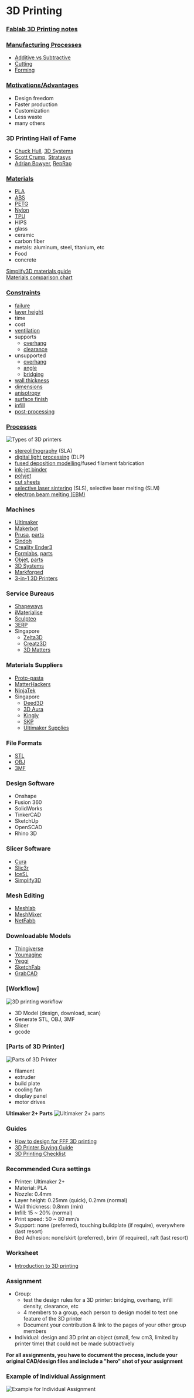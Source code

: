 # 3D Printing
### [Fablab 3D Printing notes](files/03-3dprint.pdf)

### [Manufacturing Processes](https://en.wikipedia.org/wiki/List_of_manufacturing_processes)
* [Additive vs Subtractive](https://all3dp.com/2/additive-vs-subtractive-manufacturing-simply-explained/)
* [Cutting](https://en.wikipedia.org/wiki/Cutting)
* [Forming](https://www.corrosionpedia.com/definition/4700/forming)

### [Motivations/Advantages](https://www.3dhubs.com/knowledge-base/advantages-3d-printing/)
* Design freedom
* Faster production
* Customization
* Less waste
* many others

### 3D Printing Hall of Fame
* [Chuck Hull](http://www.cnn.com/2014/02/13/tech/innovation/the-night-i-invented-3d-printing-chuck-hall/), [3D Systems](https://www.3dsystems.com/)
* [Scott Crump](https://www.computerhope.com/people/s_scott_crump.htm), [Stratasys](https://www.stratasys.com/)
* [Adrian Bowyer](https://reprap.org/wiki/About), [RepRap](https://reprap.org/wiki/RepRap)

### [Materials](https://www.allthat3d.com/3d-printer-filament/)
* [PLA](https://www.simplify3d.com/support/materials-guide/pla/)
* [ABS](https://www.simplify3d.com/support/materials-guide/abs/)
* [PETG](https://www.simplify3d.com/support/materials-guide/petg/)
* [Nylon](https://www.simplify3d.com/support/materials-guide/nylon/)
* [TPU](https://www.simplify3d.com/support/materials-guide/flexible/)
* HIPS
* glass
* ceramic
* carbon fiber
* metals: aluminum, steel, titanium, etc
* Food
* concrete

[Simplify3D materials guide](https://www.simplify3d.com/support/materials-guide/)<br>
[Materials comparison chart](https://www.simplify3d.com/support/materials-guide/properties-table/)

### [Constraints](http://www.3dbenchy.com/)
* [failure](http://academy.cba.mit.edu/classes/scanning_printing/fail.jpg)
* [layer height](https://all3dp.com/2/3d-printer-layer-height-how-much-does-it-matter/)
* time
* cost
* [ventilation](https://3dprintingcanada.com/blogs/news/the-importance-of-ventilation-and-your-3d-printing-workspace)
* supports
  * [overhang](http://academy.cba.mit.edu/classes/scanning_printing/Prusa/overhang.jpg)
  * [clearance](http://academy.cba.mit.edu/classes/scanning_printing/Prusa/clearance.jpg)
* unsupported
  * [overhang](http://academy.cba.mit.edu/classes/scanning_printing/Prusa/angle.jpg)
  * [angle](http://academy.cba.mit.edu/classes/scanning_printing/Prusa/angle.jpg)
  * [bridging](http://academy.cba.mit.edu/classes/scanning_printing/Prusa/bridging.jpg)
* [wall thickness](http://academy.cba.mit.edu/classes/scanning_printing/Prusa/thickness.jpg)
* [dimensions](http://academy.cba.mit.edu/classes/scanning_printing/Prusa/dimension.jpg)
* [anisotropy](http://academy.cba.mit.edu/classes/scanning_printing/Prusa/anisotropy.jpg)
* [surface finish](http://academy.cba.mit.edu/classes/scanning_printing/Prusa/finish.jpg)
* [infill](http://academy.cba.mit.edu/classes/scanning_printing/Prusa/infill.jpg)
* [post-processing](http://www.smooth-on.com/Epoxy-Coatings-XTC/c1397_1429/index.html)

### [Processes](http://3dprintingfromscratch.com/common/types-of-3d-printers-or-3d-printing-technologies-overview/)
![Types of 3D printers](../images/05_processes.JPG)
* [stereolithography](http://www.3dsystems.com/3d-printers) (SLA)
* [digital light processing](https://all3dp.com/2/what-is-a-dlp-3d-printer-3d-printing-simply-explained/) (DLP)
* [fused deposition modelling](http://www.stratasys.com/3d-printers)/fused filament fabrication
* [ink-jet binder](http://www.3dsystems.com/3d-printers/personal/overview)
* [polyjet](https://www.stratasys.com/polyjet-technology)
* [cut sheets](http://www.mcortechnologies.com/)
* [selective laser sintering](https://www.eos.info/systems_solutions/metal/systems_equipment) (SLS), selective laser melting (SLM)
* [electron beam melting (EBM)](https://all3dp.com/2/electron-beam-melting-ebm-3d-printing-simply-explained/)

### Machines
* [Ultimaker](https://ultimaker.com/)
* [Makerbot](https://www.makerbot.com/)
* [Prusa](https://www.prusa3d.com/), [parts](http://academy.cba.mit.edu/classes/scanning_printing/Prusa/index.html)
* [Sindoh](http://3dprinter.sindoh.com/)
* [Creality Ender3](https://www.creality.com/goods-detail/ender-3-v2-3d-printer?gclid=CjwKCAjw-qeFBhAsEiwA2G7Nl6Q6WYwEEthJc_bYTWT0S65BWohIdmUtDZx5C2GjFQvcZ27b1c-XjhoClOkQAvD_BwE)
* [Formlabs](http://formlabs.com/), [parts](http://academy.cba.mit.edu/classes/scanning_printing/Form3/index.html)
* [Objet](https://www.stratasys.com/3d-printers/objet260-connex3), [parts](http://academy.cba.mit.edu/classes/scanning_printing/C260/index.html)
* [3D Systems](https://www.3dsystems.com/)
* [Markforged](https://markforged.com/)
* [3-in-1 3D Printers](https://all3dp.com/1/all-in-one-laser-3d-printer-scanner-cutter-engraver-cnc/)

### Service Bureaus
* [Shapeways](https://www.shapeways.com/)
* [iMaterialise](https://i.materialise.com/en)
* [Sculpteo](https://www.sculpteo.com/en/)
* [3ERP](https://www.3erp.com/)
* Singapore
  - [Zelta3D](https://www.zelta3d.com/) 
  - [Creatz3D](https://creatz3d.com.sg/)
  - [3D Matters](http://3dmatters.com.sg/)

### Materials Suppliers
* [Proto-pasta](https://www.proto-pasta.com/)
* [MatterHackers](https://www.matterhackers.com/)
* [NinjaTek](https://ninjatek.com/)
* Singapore
  - [Deed3D](https://deed3d.com/)
  - [3D Aura](https://3daura.com.sg/)
  - [Kingly](https://www.kingly.sg/collections/3d-printer-filaments)
  - [SKP](https://www.skp.com.sg/3d-printing-all)
  - [Ultimaker Supplies](https://ultimakersupplies.com.sg/3d-printer-filament-singapore/)

### File Formats
* [STL](https://all3dp.com/what-is-stl-file-format-extension-3d-printing/)
* [OBJ](http://usa.autodesk.com/alias/)
* [3MF](http://www.3mf.io/)

### Design Software
* Onshape
* Fusion 360
* SolidWorks
* TinkerCAD
* SketchUp
* OpenSCAD
* Rhino 3D

### Slicer Software
* [Cura](http://software.ultimaker.com/)
* [Slic3r](http://slic3r.org/)
* [IceSL](https://icesl.loria.fr/)
* [Simplify3D](https://www.simplify3d.com/software/features/)

### Mesh Editing
* [Meshlab](http://www.meshlab.net/)
* [MeshMixer](http://www.meshmixer.com/)
* [NetFabb](https://www.autodesk.com/products/netfabb/overview)

### Downloadable Models
* [Thingiverse](https://www.thingiverse.com/)
* [Youmagine](https://www.youmagine.com/)
* [Yeggi](https://www.yeggi.com/)
* [SketchFab](https://sketchfab.com/)
* [GrabCAD](https://grabcad.com/)

### [Workflow] 
![3D printing workflow](../images/05_3dprinting_workflow.jpg)
* 3D Model (design, download, scan)
* Generate STL, OBJ, 3MF
* Slicer
* gcode

### [Parts of 3D Printer] 
![Parts of 3D Printer](../images/05_3dprinter_components.jpg)
* filament
* extruder
* build plate
* cooling fan
* display panel
* motor drives

**Ultimaker 2+ Parts**
![Ultimaker 2+ parts](../images/05_Ultimaker2.png)

### Guides
* [How to design for FFF 3D printing](https://kea-makerlab.github.io/hello/assets/Ultimaker-guide-how-to-design-for-fff-3d-printing.pdf)
* [3D Printer Buying Guide](https://www.google.com/url?sa=t&rct=j&q=&esrc=s&source=web&cd=1&cad=rja&uact=8&ved=2ahUKEwifgNP60vzlAhXOwjgGHRJPC5EQFjAAegQIAxAB&url=https%3A%2F%2Fall3dp.com%2F1%2Fhow-to-buy-3d-printer-buying-guide%2F&usg=AOvVaw2q9M94jGIaFefjAc9AcRsU)
* [3D Printing Checklist](https://ultimaker.com/en/resources/21909-everyday-3d-printing-checklist)

### Recommended Cura settings
* Printer: Ultimaker 2+
* Material: PLA
* Nozzle: 0.4mm
* Layer height: 0.25mm (quick), 0.2mm (normal)
* Wall thickness: 0.8mm (min)
* Infill: 15 ~ 20% (normal)
* Print speed: 50 ~ 80 mm/s
* Support: none (preferred), touching buildplate (if require), everywhere (last resort)
* Bed Adhesion: none/skirt (preferred), brim (if required), raft (last resort)

### Worksheet
* [Introduction to 3D printing](3d-printed-tool.pdf)

### Assignment
* Group: 
  * test the design rules for a 3D printer: bridging, overhang, infill density, clearance, etc
  * 4 members to a group, each person to design model to test one feature of the 3D printer
  * Document your contribution & link to the pages of your other group members
* Individual: design and 3D print an object (small, few cm3, limited by printer time)
         that could not be made subtractively
    
**For all assignments, you have to document the process, include your original CAD/design files and include a "hero" shot of your assignment**

### Example of Individual Assignment 
![Example for Individual Assignment](../images/05_ind-assignment.png)
